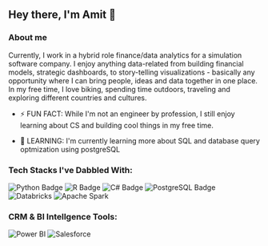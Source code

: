 ## Hey there, I'm Amit 👋


### About me
Currently, I work in a hybrid role finance/data analytics for a simulation software company. I enjoy anything data-related from building financial models, strategic dashboards, to story-telling visualizations - basically any opportunity where I can bring people, ideas and data together in one place.  In my free time, I love biking, spending time outdoors, traveling and exploring different countries and cultures.

- ⚡ FUN FACT: While I'm not an engineer by profession, I still enjoy learning about CS and building cool things in my free time.

- 🌱 LEARNING: I'm currently learning more about SQL and database query optmization using postgreSQL

### Tech Stacks I've Dabbled With:
![Python Badge](https://img.shields.io/badge/Python-14354C?style=for-the-badge&logo=python&logoColor=white)
![R Badge](https://img.shields.io/badge/R-276DC3?style=for-the-badge&logo=r&logoColor=white)
![C# Badge](https://img.shields.io/badge/C%23-239120?style=for-the-badge&logo=c-sharp&logoColor=white)
![PostgreSQL Badge](https://img.shields.io/badge/PostgreSQL-316192?style=for-the-badge&logo=postgresql&logoColor=white)
![Databricks](https://a11ybadges.com/badge?logo=databricks)
![Apache Spark](https://a11ybadges.com/badge?logo=apachespark)

### CRM & BI Intellgence Tools:
![Power BI](https://a11ybadges.com/badge?logo=powerbi)
![Salesforce](https://a11ybadges.com/badge?logo=salesforce)

<!--
**aramjee/aramjee** is a ✨ _special_ ✨ repository because its `README.md` (this file) appears on your GitHub profile.

Here are some ideas to get you started:

- 🔭 I’m currently working on ...
- 🌱 I’m currently learning ...
- 👯 I’m looking to collaborate on ...
- 🤔 I’m looking for help with ...
- 💬 Ask me about ...
- 📫 How to reach me: ...
- 😄 Pronouns: ...
- ⚡ Fun fact: ...
-->
